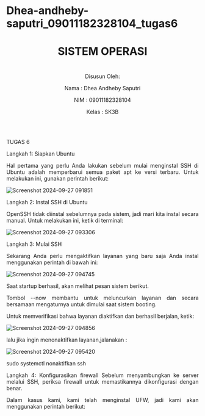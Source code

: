 # Dhea-andheby-saputri_09011182328104_tugas6
<div align="center">

# SISTEM OPERASI 
# 

Disusun Oleh:

Nama    : Dhea Andheby Saputri

NIM     : 09011182328104

Kelas   : SK3B

<br>
<br>

</div>

<div align="justify">

TUGAS 6

Langkah 1: Siapkan Ubuntu

Hal pertama yang perlu Anda lakukan sebelum mulai menginstal SSH di Ubuntu adalah memperbarui semua paket apt ke versi terbaru. Untuk melakukan ini, gunakan perintah berikut:

![Screenshot 2024-09-27 091851](https://github.com/user-attachments/assets/133934b1-71b6-442b-9a06-41bd41c367f7)

Langkah 2: Instal SSH di Ubuntu

OpenSSH tidak diinstal sebelumnya pada sistem, jadi mari kita instal secara manual. Untuk melakukan ini, ketik di terminal:

![Screenshot 2024-09-27 093306](https://github.com/user-attachments/assets/873e04cf-514a-4a23-b44f-85162129f426)

Langkah 3: Mulai SSH

Sekarang Anda perlu mengaktifkan layanan yang baru saja Anda instal menggunakan perintah di bawah ini:

![Screenshot 2024-09-27 094745](https://github.com/user-attachments/assets/deae7304-bb79-4447-b2be-187b4b4cf2cb)

Saat startup berhasil, akan melihat pesan sistem berikut.

Tombol --now membantu untuk meluncurkan layanan dan secara bersamaan mengaturnya untuk dimulai saat sistem booting.

Untuk memverifikasi bahwa layanan diaktifkan dan berhasil berjalan, ketik:

![Screenshot 2024-09-27 094856](https://github.com/user-attachments/assets/37974661-cc9e-482e-9872-dbc2a49208e3)

lalu jika ingin menonaktifkan layanan,jalanakan :

![Screenshot 2024-09-27 095420](https://github.com/user-attachments/assets/a16a502f-2a5b-4395-a08e-22080203a456)

sudo systemctl nonaktifkan ssh

Langkah 4: Konfigurasikan firewall
Sebelum menyambungkan ke server melalui SSH, periksa firewall untuk memastikannya dikonfigurasi dengan benar.

Dalam kasus kami, kami telah menginstal UFW, jadi kami akan menggunakan perintah berikut:












